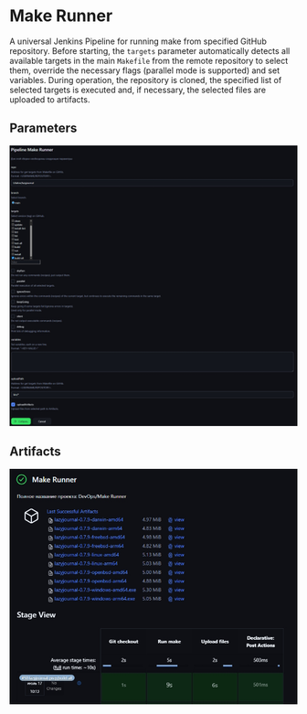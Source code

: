 # Make Runner

A universal Jenkins Pipeline for running make from specified GitHub repository. Before starting, the `targets` parameter automatically detects all available targets in the main `Makefile` from the remote repository to select them, override the necessary flags (parallel mode is supported) and set variables. During operation, the repository is cloned, the specified list of selected targets is executed and, if necessary, the selected files are uploaded to artifacts.

## Parameters

![](/make-runner/img/params.jpg)

## Artifacts

![](/make-runner/img/artifacts.jpg)